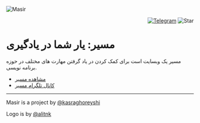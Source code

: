 ![Masir](https://raw.githubusercontent.com/masir-me/masir/main/graphics/readme-logo.png)

<p align="end">
  <a aria-label="Join Telegram" href="https://t.me/my_masir"><img alt="Telegram" src="https://persian-badge.vercel.app/api/badge/%D8%AA%D9%84%DA%AF%D8%B1%D8%A7%D9%85-%D8%B9%D8%B6%D9%88%20%D8%B4%D9%88%DB%8C%D8%AF-0088CC?logo=telegram&logoColor=white"></a>
  <img alt="Star" src="https://persian-badge.vercel.app/api/github/stars/masir-me/masir">
</p>
  

# مسیر: یار شما در یادگیری

مسیر یک وبسایت است برای کمک کردن در یاد گرفتن مهارت های مختلف در حوزه برنامه نویسی.

- [مشاهده مسیر](https://masir.me)
- [کانال تلگرام مسیر](https://t.me/my_masir)

---

Masir is a project by [@kasraghoreyshi](https://github.com/kasraghoreyshi)

Logo is by [@alitnk](https://github.com/alitnk)
